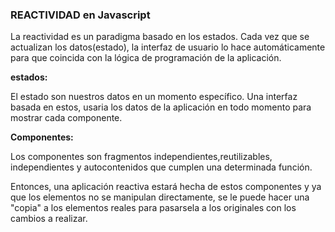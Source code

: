 ### REACTIVIDAD en Javascript

La reactividad es un paradigma basado en los estados. Cada vez que se actualizan los datos(estado), la interfaz de usuario lo hace automáticamente para que coincida con la lógica de programación de la aplicación.

**estados:**

El estado son nuestros datos en un momento específico. Una interfaz basada en estos, usaria los datos de la aplicación en todo momento para mostrar cada componente.

**Componentes:**

Los componentes son fragmentos independientes,reutilizables, independientes y autocontenidos que cumplen una determinada función.

Entonces, una aplicación reactiva estará hecha de estos componentes y ya que los elementos no se manipulan directamente, se le puede hacer una "copia" a los elementos reales para pasarsela a los originales con los cambios a realizar.
